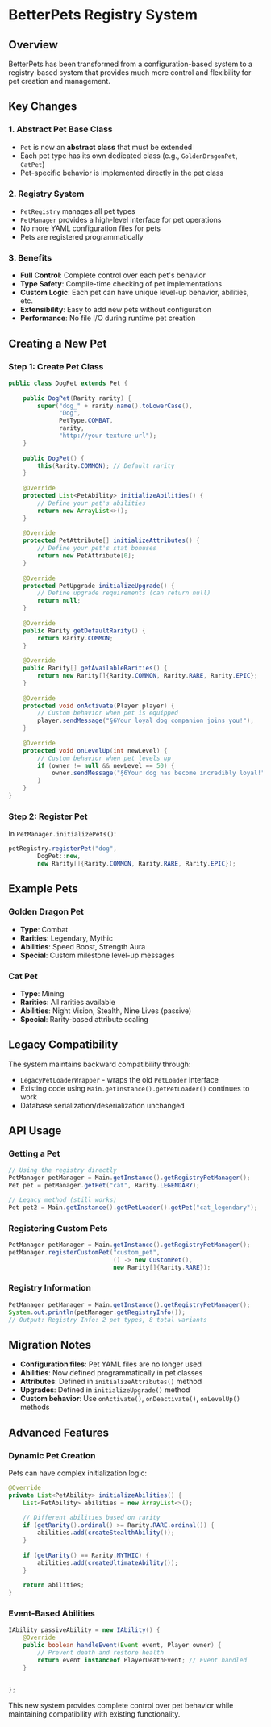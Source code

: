 # BetterPets Registry System

## Overview

BetterPets has been transformed from a configuration-based system to a registry-based system that provides much more control and flexibility for pet creation and management.

## Key Changes

### 1. Abstract Pet Base Class
- `Pet` is now an **abstract class** that must be extended
- Each pet type has its own dedicated class (e.g., `GoldenDragonPet`, `CatPet`)
- Pet-specific behavior is implemented directly in the pet class

### 2. Registry System
- `PetRegistry` manages all pet types
- `PetManager` provides a high-level interface for pet operations
- No more YAML configuration files for pets
- Pets are registered programmatically

### 3. Benefits
- **Full Control**: Complete control over each pet's behavior
- **Type Safety**: Compile-time checking of pet implementations  
- **Custom Logic**: Each pet can have unique level-up behavior, abilities, etc.
- **Extensibility**: Easy to add new pets without configuration
- **Performance**: No file I/O during runtime pet creation

## Creating a New Pet

### Step 1: Create Pet Class
```java
public class DogPet extends Pet {
    
    public DogPet(Rarity rarity) {
        super("dog_" + rarity.name().toLowerCase(), 
              "Dog", 
              PetType.COMBAT, 
              rarity, 
              "http://your-texture-url");
    }
    
    public DogPet() {
        this(Rarity.COMMON); // Default rarity
    }
    
    @Override
    protected List<PetAbility> initializeAbilities() {
        // Define your pet's abilities
        return new ArrayList<>();
    }
    
    @Override
    protected PetAttribute[] initializeAttributes() {
        // Define your pet's stat bonuses
        return new PetAttribute[0];
    }
    
    @Override
    protected PetUpgrade initializeUpgrade() {
        // Define upgrade requirements (can return null)
        return null;
    }
    
    @Override
    public Rarity getDefaultRarity() {
        return Rarity.COMMON;
    }
    
    @Override
    public Rarity[] getAvailableRarities() {
        return new Rarity[]{Rarity.COMMON, Rarity.RARE, Rarity.EPIC};
    }
    
    @Override
    protected void onActivate(Player player) {
        // Custom behavior when pet is equipped
        player.sendMessage("§6Your loyal dog companion joins you!");
    }
    
    @Override
    protected void onLevelUp(int newLevel) {
        // Custom behavior when pet levels up
        if (owner != null && newLevel == 50) {
            owner.sendMessage("§6Your dog has become incredibly loyal!");
        }
    }
}
```

### Step 2: Register Pet
In `PetManager.initializePets()`:
```java
petRegistry.registerPet("dog",
        DogPet::new,
        new Rarity[]{Rarity.COMMON, Rarity.RARE, Rarity.EPIC});
```

## Example Pets

### Golden Dragon Pet
- **Type**: Combat
- **Rarities**: Legendary, Mythic  
- **Abilities**: Speed Boost, Strength Aura
- **Special**: Custom milestone level-up messages

### Cat Pet  
- **Type**: Mining
- **Rarities**: All rarities available
- **Abilities**: Night Vision, Stealth, Nine Lives (passive)
- **Special**: Rarity-based attribute scaling

## Legacy Compatibility

The system maintains backward compatibility through:
- `LegacyPetLoaderWrapper` - wraps the old `PetLoader` interface
- Existing code using `Main.getInstance().getPetLoader()` continues to work
- Database serialization/deserialization unchanged

## API Usage

### Getting a Pet
```java
// Using the registry directly
PetManager petManager = Main.getInstance().getRegistryPetManager();
Pet pet = petManager.getPet("cat", Rarity.LEGENDARY);

// Legacy method (still works)
Pet pet2 = Main.getInstance().getPetLoader().getPet("cat_legendary");
```

### Registering Custom Pets
```java
PetManager petManager = Main.getInstance().getRegistryPetManager();
petManager.registerCustomPet("custom_pet", 
                             () -> new CustomPet(), 
                             new Rarity[]{Rarity.RARE});
```

### Registry Information
```java
PetManager petManager = Main.getInstance().getRegistryPetManager();
System.out.println(petManager.getRegistryInfo());
// Output: Registry Info: 2 pet types, 8 total variants
```

## Migration Notes

- **Configuration files**: Pet YAML files are no longer used
- **Abilities**: Now defined programmatically in pet classes
- **Attributes**: Defined in `initializeAttributes()` method
- **Upgrades**: Defined in `initializeUpgrade()` method
- **Custom behavior**: Use `onActivate()`, `onDeactivate()`, `onLevelUp()` methods

## Advanced Features

### Dynamic Pet Creation
Pets can have complex initialization logic:
```java
@Override
private List<PetAbility> initializeAbilities() {
    List<PetAbility> abilities = new ArrayList<>();
    
    // Different abilities based on rarity
    if (getRarity().ordinal() >= Rarity.RARE.ordinal()) {
        abilities.add(createStealthAbility());
    }
    
    if (getRarity() == Rarity.MYTHIC) {
        abilities.add(createUltimateAbility());
    }
    
    return abilities;
}
```

### Event-Based Abilities
```java
IAbility passiveAbility = new IAbility() {
    @Override
    public boolean handleEvent(Event event, Player owner) {
        // Prevent death and restore health
        return event instanceof PlayerDeathEvent; // Event handled
    }
    
    
};
```

This new system provides complete control over pet behavior while maintaining compatibility with existing functionality.
